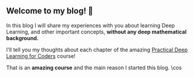 
## Welcome to my blog! 👋
In this blog I will share my experiences with you about learning Deep Learning, and other important concepts, **without any deep mathematical background.**

I'll tell you my thoughts about each chapter of the amazing [Practical Deep Learning for Coders](https://course.fast.ai/ "Course home page") course!

That is an **amazing course** and the main reason I started this blog.
\cos

